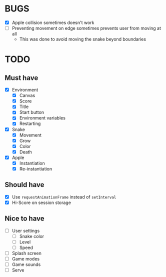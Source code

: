 # BUGS

- [x] Apple collision sometimes doesn't work
- [ ] Preventing movement on edge sometimes prevents user from moving at all
  - This was done to avoid moving the snake beyond boundaries

# TODO

## Must have

- [x] Environment
  - [x] Canvas
  - [x] Score
  - [x] Title
  - [x] Start button
  - [x] Environment variables
  - [x] Restarting
- [x] Snake
  - [x] Movement
  - [x] Grow
  - [x] Color
  - [x] Death
- [x] Apple
  - [x] Instantiation
  - [x] Re-instantiation

## Should have

- [x] Use `requestAnimationFrame` instead of `setInterval`
- [x] Hi-Score on session storage

## Nice to have

- [ ] User settings
  - [ ] Snake color
  - [ ] Level
  - [ ] Speed
- [ ] Splash screen
- [ ] Game modes
- [ ] Game sounds
- [ ] Serve

